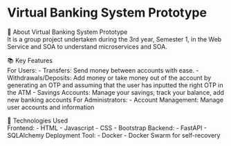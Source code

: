 # Virtual Banking System Prototype

🏦 About Virtual Banking System Prototype <br>
It is a group project undertaken during the 3rd year, Semester 1, in the Web Service and SOA to understand microservices and SOA.

📚 Key Features<br>
    For Users:
    - Transfers: Send money between accounts with ease.
    - Withdrawals/Deposits: Add money or take money out of the account by generating an OTP and assuming that the user has inputted the right OTP in the ATM
    - Savings Accounts: Manage your savings, track your balance, add new banking accounts<be>
    For Administrators:
    - Account Management: Manage user accounts and information
      
🚀 Technologies Used<br>
    Frontend:
    - HTML
    - Javascript
    - CSS
    - Bootstrap<be>
    Backend:
    - FastAPI
    - SQLAlchemy<be>
    Deployment Tool:
    - Docker
    - Docker Swarm for self-recovery<be>
